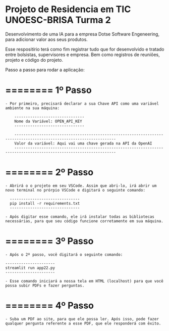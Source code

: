 # Projeto de Residencia em TIC UNOESC-BRISA Turma 2

Desenvolvimento de uma IA para a empresa Dotse Software Engeneering,
para adicionar valor aos seus produtos.

Esse respositírio terá como fim registrar tudo que for desenvolvido e tratado entre bolsistas, supervisores e empresa. 
Bem como registros de reuniões, projeto e código do projeto.

Passo a passo para rodar a aplicação:

========
1º Passo
========
	- Por primeiro, precisará declarar a sua Chave API como uma variável ambiente na sua máquina:

		-------------------------------
		Nome da Variável: OPEN_API_KEY
		-------------------------------

		-------------------------------------------------------------------------------------------------------------------
		Valor da variável: Aqui vai uma chave gerada na API da OpenAI
		-------------------------------------------------------------------------------------------------------------------

========
2º Passo
========
	- Abrirá o o projeto em seu VSCode. Assim que abri-lo, irá abrir um novo terminal no prórpio VSCode e digitará o seguinte comando:
	  
	  -------------------------------
	  pip install -r requirements.txt
	  -------------------------------

	- Após digitar esse comando, ele irá instalar todas as bibliotecas necessárias, para que seu código funcione corretamente em sua máquina.

========
3º Passo
========
	- Após o 2º passo, você digitará o seguinte comando:

	----------------------
	streamlit run app22.py
	----------------------
	
	- Esse comando iniciará a nossa tela em HTML (localhost) para que você possa subir PDFs e fazer perguntas.

========
4º Passo
========
	- Suba um PDF ao site, para que ele possa ler. Após isso, pode fazer qualquer pergunta referente a esse PDF, que ele responderá com êxito.
